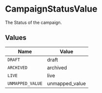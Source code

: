 # CampaignStatusValue

The Status of the campaign.


## Values

| Name             | Value            |
| ---------------- | ---------------- |
| `DRAFT`          | draft            |
| `ARCHIVED`       | archived         |
| `LIVE`           | live             |
| `UNMAPPED_VALUE` | unmapped_value   |
